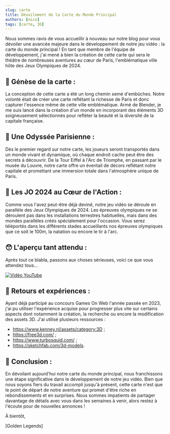 ```yaml
---
slug: carte
title: Dévoilement de la Carte du Monde Principal
authors: [nico]
tags: [carte, 3D]
---
```


Nous sommes ravis de vous accueillir à nouveau sur notre blog pour vous dévoiler une avancée majeure dans le développement de notre jeu vidéo : la carte du monde principal ! En tant que membre de l'équipe de développement, j'ai mené à bien la création de cette carte qui sera le théâtre de nombreuses aventures au cœur de Paris, l'emblématique ville hôte des Jeux Olympiques de 2024.
<!-- truncate -->


## 📖 Génèse de la carte :

La conception de cette carte a été un long chemin semé d'embûches. Notre volonté était de créer une carte reflétant la richesse de Paris et donc capturer l'essence même de cette ville emblématique. Armé de Blender, je me suis lancé dans la création d'un monde en incorporant des éléments 3D soigneusement sélectionnés pour refléter la beauté et la diversité de la capitale française.

## 🔱 Une Odyssée Parisienne :

Dès le premier regard sur notre carte, les joueurs seront transportés dans un monde vivant et dynamique, où chaque endroit cache peut être des secrets à découvrir. De la Tour Eiffel à l'Arc de Triomphe, en passant par le musée du Louvre, notre carte offre un éventail de décors reflétant notre capitale et promettant une immersion totale dans l'atmosphère unique de Paris.

## 🏃 Les JO 2024 au Cœur de l'Action :

Comme vous l'avez peut-être déjà deviné, notre jeu vidéo se déroule en parallèle des Jeux Olympiques de 2024. Les épreuves olympiques ne se déroulent pas dans les installations terrestres habituelles, mais dans des mondes parallèles créés spécialement pour l'occasion. Vous serez téléportés dans les différents stades accueillants nos épreuves olympiques que ce soit le 100m, la natation ou encore le tir à l'arc.

## 😯 L'aperçu tant attendu :

Après tout ce blabla, passons aux choses sérieuses, voici ce que vous attendez tous...

[![Vidéo YouTube](https://img.youtube.com/vi/a7HEL1H-_RU/maxresdefault.jpg)](https://youtu.be/a7HEL1H-_RU)

## 🧠 Retours et expériences :

Ayant déjà participé au concours Games On Web l'année passée en 2023, j'ai pu utiliser l'expérience acquise pour progresser plus vite sur certains aspects dont notamment la création, la recherche ou encore la modification des assets 3D. J'ai utilisé plusieurs ressources :
- https://www.kenney.nl/assets/category:3D ;
- https://free3d.com/ ;
- https://www.turbosquid.com/ ;
- https://sketchfab.com/3d-models.

## 👋 Conclusion :

En dévoilant aujourd'hui notre carte du monde principal, nous franchissons une étape significative dans le développement de notre jeu vidéo. Bien que nous soyons fiers du travail accompli jusqu'à présent, cette carte n'est que le point de départ de notre aventure qui promet d'être riche en rebondissements et en surprises. Nous sommes impatients de partager davantage de détails avec vous dans les semaines à venir, alors restez à l'écoute pour de nouvelles annonces !

À bientôt,

[Golden Legends]
